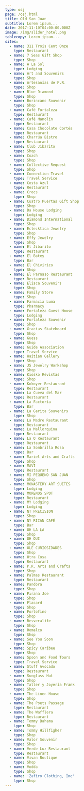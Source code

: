 ```yaml
---
type: osj
page: /osj.html
title: Old San Juan
subtitle: Lorem ipsum...
date: 2017-11-10T04:00:00.000Z
image: /img/slider_hotel.png
tablecopy: Lorem ipsum...
sites:
  - name: 311 Trois Cent Onze
    type: Restaurant
  - name: 7 Seas Gift Shop
    type: Shop
  - name: A La Sol
    type: Lodging
  - name: Art and Souvenirs
    type: Shop
  - name: Artesanías de P.R.
    type: Shop
  - name: Blue Diamond
    type: Shop
  - name: Borincano Souvenir
    type: Shop
  - name: Café Fortaleza
    type: Restaurant
  - name: Café Manolín
    type: Restaurant
  - name: Casa Chocolate Cortés
    type: Restaurant
  - name: Charrúa Bistro
    type: Restaurant
  - name: Club Jibarito
    type: Shop
  - name: Coach
    type: Shop
  - name: Collective Request
    type: Shop
  - name: Connection Travel
    type: Travel Service
  - name: Costa Azul
    type: Restaurant
  - name: Crocs
    type: Shop
  - name: Cuatro Puertas Gift Shop
    type: Shop
  - name: Da House Lodging
    type: Lodging
  - name: Diamond International
    type: Shop
  - name: Eclecktica Jewelry
    type: Shop
  - name: Effy Jewelry
    type: Shop
  - name: El Jibarito
    type: Restaurant
  - name: El Batey
    type: Bar
  - name: El Chivirico
    type: Shop
  - name: El Parnaso Restaurant
    type: Restaurant
  - name: Elisca Souvenirs
    type: Shop
  - name: Family Store
    type: Shop
  - name: Farmacia Luma
    type: Pharmacy
  - name: Fortaleza Guest House
    type: Lodging
  - name: Fortaleza Souvenir
    type: Shop
  - name: Gracias Skateboard
    type: Shop
  - name: Guess
    type: Shop
  - name: Guide Association
    type: Travel Service
  - name: Haitian Gallery
    type: Shop
  - name: JS Jewelry Workshop
    type: Shop
  - name: Kiosko Revistas
    type: Shop
  - name: Kokoyer Restaurant
    type: Restaurant
  - name: La Cueva del Mar
    type: Restaurant
  - name: La Factoría
    type: Bar
  - name: La Garita Souvenirs
    type: Shop
  - name: La Madre Restaurant
    type: Restaurant
  - name: La Mallorquina
    type: Restaurant
  - name: La O Restaurant
    type: Restaurant
  - name: La Sombrilla Rosa
    type: Bar
  - name: Mariel Arts and Crafts
    type: Shop
  - name: MAVI
    type: Restaurant
  - name: MI PEQUENO SAN JUAN
    type: Shop
  - name: MONASTERY ART SUITES
    type: Lodging
  - name: MORENOS SPOT
    type: Restaurant
  - name: MY Lodging
    type: Lodging
  - name: NT PRECISION
    type: Shop
  - name: NY RICAN CAFÉ
    type: Bar
  - name: OH LA LA
    type: Shop
  - name: OH OUI
    type: Shop
  - name: OLÉ CURIOSIDADES
    type: Shop
  - name: Otra Cosa
    type: Restaurant
  - name: P.R. Arts and Crafts
    type: Shop
  - name: Palmas Restaurant
    type: Restaurant
  - name: Pandora
    type: Shop
  - name: Pirana Joe
    type: Shop
  - name: Placard
    type: Shop
  - name: Portofino
    type: Shop
  - name: Resveralife
    type: Shop
  - name: Romalco
    type: Shop
  - name: See You Soon
    type: Shop
  - name: Spicy Caribee
    type: Shop
  - name: Spoon and Food Tours
    type: Travel Service
  - name: Stuff Avocado
    type: Restaurant
  - name: Sunglass Hut
    type: Shop
  - name: Taller y Joyería Frank
    type: Shop
  - name: The Linen House
    type: Shop
  - name: The Poets Passage
    type: Restaurant
  - name: The Wafflera
    type: Restaurant
  - name: Tommy Bahama
    type: Shop
  - name: Tommy Hillfigher
    type: Shop
  - name: Valor Souvenir
    type: Shop
  - name: Verde Luz Restaurant
    type: Restaurant
  - name: Vivan Boutique
    type: Shop
  - name: Vodda
    type: Shop
  - name: 'Zafiro Clothing, Inc'
    type: Shop
---
```

